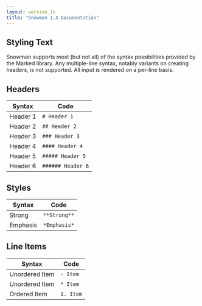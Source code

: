```yaml
---
layout: version_1x
title: "Snowman 1.X Documentation"
---
```


## Styling Text

Snowman supports most (but not all) of the syntax possibilities provided by the Marked library. Any multiple-line syntax, notably variants on creating headers, is not supported. All input is rendered on a per-line basis.

## Headers

| Syntax   | Code              |
|----------|-------------------|
| Header 1 | `# Header 1`      |
| Header 2 | `## Header 2`    |
| Header 3 | `### Header 3`    |
| Header 4 | `#### Header 4`   |
| Header 5 | `##### Header 5`  |
| Header 6 | `###### Header 6` |

## Styles

| Syntax   | Code         |
|----------|--------------|
| Strong   | `**Strong**` |
| Emphasis | `*Emphasis*` |

## Line Items

| Syntax           | Code             |
|------------------|------------------|
| Unordered Item   | `- Item`         |
| Unordered Item   | `* Item`         |
| Ordered Item     | `1. Item`        |
